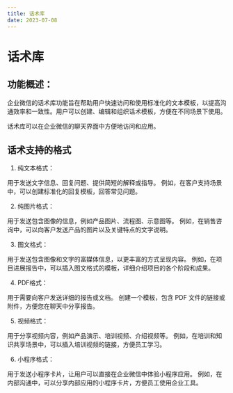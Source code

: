 ```yaml
---
title: 话术库
date: 2023-07-08
---
```



# 话术库

## 功能概述：

企业微信的话术库功能旨在帮助用户快速访问和使用标准化的文本模板，以提高沟通效率和一致性。用户可以创建、编辑和组织话术模板，方便在不同场景下使用。

话术库可以在企业微信的聊天界面中方便地访问和应用。




## 话术支持的格式

1. 纯文本格式：

用于发送文字信息、回复问题、提供简短的解释或指导。
例如，在客户支持场景中，可以创建标准化的回复模板，回答常见问题。

2. 纯图片格式：

用于发送包含图像的信息，例如产品图片、流程图、示意图等。
例如，在销售咨询中，可以向客户发送产品的图片以及关键特点的文字说明。

3. 图文格式：

用于发送包含图像和文字的富媒体信息，以更丰富的方式呈现内容。
例如，在项目进展报告中，可以插入图文格式的模板，详细介绍项目的各个阶段和成果。

4. PDF格式：

用于需要向客户发送详细的报告或文档。
创建一个模板，包含 PDF 文件的链接或附件，方便您在聊天中分享报告。

5. 视频格式：

用于分享视频内容，例如产品演示、培训视频、介绍视频等。
例如，在培训和知识共享场景中，可以插入培训视频的链接，方便员工学习。

6. 小程序格式：

用于发送小程序卡片，让用户可以直接在企业微信中体验小程序应用。
例如，在内部沟通中，可以分享内部应用的小程序卡片，方便员工使用企业工具。

